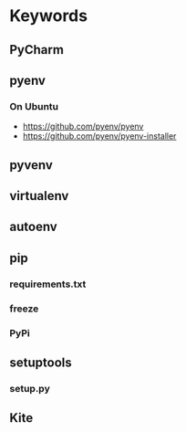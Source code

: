 # Keywords

## PyCharm

## pyenv

### On Ubuntu

-   https://github.com/pyenv/pyenv
-   https://github.com/pyenv/pyenv-installer

## pyvenv

## virtualenv

## autoenv

## pip

### requirements.txt

### freeze

### PyPi

## setuptools

### setup.py

## Kite
